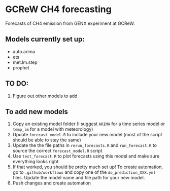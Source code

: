 # GCReW CH4 forecasting

Forecasts of CH4 emission from GENX experiment at GCReW.

## Models currently set up:

-   auto.arima
-   ets
-   met.lm.step
-   prophet

## TO DO:

1.  Figure out other models to add

## To add new models

1.  Copy an existing model folder (I suggest `ARIMA` for a time series model or `temp_lm` for a model with meteorology)
2.  Update `forecast_model.R` to include your new model (most of the script should be able to stay the same)
3.  Update the the file paths in `rerun_forecasts.R` and `run_forecast.R` to source the correct `forecast_model.R` script
4.  Use `test_forecast.R` to plot forecasts using this model and make sure everything looks right
5.  If that worked, you should be pretty much set up! To create automation, go to `.github/workflows` and copy one of the `do_prediction_XXX.yml` files. Update the model name and file path for your new model.
6.  Push changes and create automation
